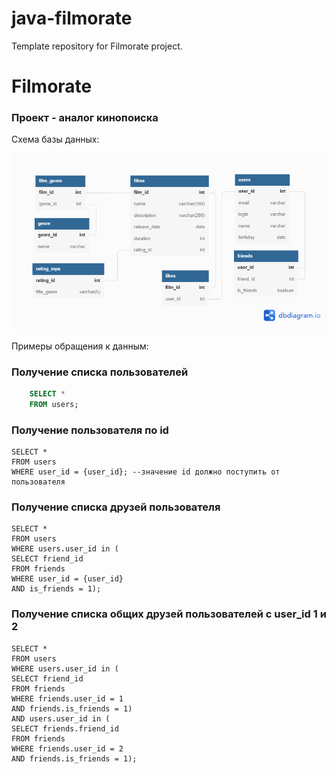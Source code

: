 # java-filmorate
Template repository for Filmorate project.
# Filmorate

### Проект - аналог кинопоиска

Схема базы данных:

![BD](/src/main/resources/BD.png?raw=true "BD")

Примеры обращения к данным:
### Получение списка пользователей

```sql
    SELECT *
    FROM users;
```

### Получение пользователя по id

````
SELECT *
FROM users 
WHERE user_id = {user_id}; --значение id должно поступить от пользователя
````

### Получение списка друзей пользователя

````
SELECT *
FROM users 
WHERE users.user_id in (
SELECT friend_id
FROM friends 
WHERE user_id = {user_id}
AND is_friends = 1);
````

### Получение списка общих друзей пользователей c user_id 1 и 2

````
SELECT *
FROM users 
WHERE users.user_id in (
SELECT friend_id
FROM friends 
WHERE friends.user_id = 1
AND friends.is_friends = 1)
AND users.user_id in (
SELECT friends.friend_id
FROM friends 
WHERE friends.user_id = 2
AND friends.is_friends = 1);
````